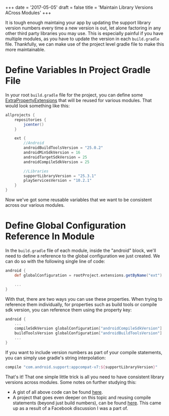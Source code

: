 +++
date = '2017-05-05'
draft = false
title = 'Maintain Library Versions ACross Modules'
+++

It is tough enough maintaing your app by updating the support library version numbers every time a new version is out, let alone factoring in any other third party libraries you may use. This is especially painful if you have multiple modules, as you have to update the version in each `build.gradle` file. Thankfully, we can make use of the project level gradle file to make this more maintainable.

<!--more-->

# Define Variables In Project Gradle File

In your root `build.gradle` file for the project, you can define some [ExtraPropertyExtensions](https://docs.gradle.org/current/dsl/org.gradle.api.plugins.ExtraPropertiesExtension.html) that will be reused for various modules. That would look something like this:

```groovy
allprojects {
    repositories {
        jcenter()
    }

    ext {
        //Android
        androidBuildToolsVersion = "25.0.2"
        androidMinSdkVersion = 16
        androidTargetSdkVersion = 25
        androidCompileSdkVersion = 25

        //Libraries
        supportLibraryVersion = "25.3.1"
        playServicesVersion = "10.2.1"
    }
}
```

Now we've got some reusable variables that we want to be consistent across our various modules.

# Define Global Configuration Reference In Module

In the `build.gradle` file of each module, inside the "android" block, we'll need to define a reference to the global configuration we just created. We can do so with the following single line of code:

```groovy
android {
    def globalConfiguration = rootProject.extensions.getByName("ext")

    ...
}
```

With that, there are two ways you can use these properties. When trying to reference them individually, for properties such as build tools or compile sdk version, you can reference them using the property key:

```groovy
android {
    ...
    compileSdkVersion globalConfiguration["androidCompileSdkVersion"]
    buildToolsVersion globalConfiguration["androidBuildToolsVersion"]
    ...
}
```

If you want to include version numbers as part of your compile statements, you can simply use gradle's string interpolation:

```groovy
compile "com.android.support:appcompat-v7:${supportLibraryVersion}"
```

That's it! That one simple little trick is all you need to have consistent library versions across modules. Some notes on further studying this:
* A gist of all above code can be found [here](https://gist.github.com/AdamMc331/a1dd4e8503c0cf86e0165c5f14c308ba).
* A project that goes even deeper on this topic and reusing compile statements (beyond just build numbers), can be found [here](https://github.com/android10/Android-CleanArchitecture). This came up as a result of a Facebook discussion I was a part of.